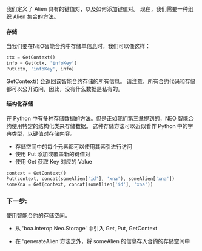 我们定义了 Alien 具有的键值对，以及如何添加键值对。 现在，我们需要一种组织 Alien 集合的方法。

#### 存储

当我们要在NEO智能合约中存储单信息时，我们可以像这样：

```Python
ctx = GetContext()
info = Get(ctx, 'infoKey')
Put(ctx, 'infoKey', info)
```

GetContext() 会返回该智能合约存储的所有信息。
请注意，所有合约代码和存储都可以公开访问，因此，没有什么数据是私有的。

#### 结构化存储

在 Python 中有多种存储数据的方法。但是正如我们第三章提到的，NEO 智能合约使用特定的结构化类来存储数据。
这种存储方法可以近似看作 Python 中的字典类型，以键值对存储内容。

- 存储空间中的每个元素都可以使用其索引进行访问
- 使用 Put 添加或覆盖新的键值对
- 使用 Get 获取 Key 对应的 Value

```Python
context = GetContext()
Put(context, concat(someAlien['id'], 'xna'), someAlien['xna'])
someXna = Get(context, concat(someAlien['id'], 'xna'))
```

### 下一步:

使用智能合约的存储空间。

- 从 'boa.interop.Neo.Storage' 中引入 Get, Put, GetContext

- 在 'generateAlien'方法之外，将 someAlien 的信息存入合约的存储空间中
